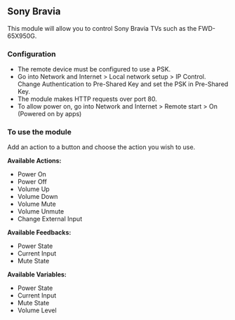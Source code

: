 ## Sony Bravia

This module will allow you to control Sony Bravia TVs such as the FWD-65X950G.

### Configuration

- The remote device must be configured to use a PSK.
- Go into Network and Internet > Local network setup > IP Control. Change Authentication to Pre-Shared Key and set the PSK in Pre-Shared Key.
- The module makes HTTP requests over port 80.
- To allow power on, go into Network and Internet > Remote start > On (Powered on by apps)

### To use the module

Add an action to a button and choose the action you wish to use.

**Available Actions:**

- Power On
- Power Off
- Volume Up
- Volume Down
- Volume Mute
- Volume Unmute
- Change External Input

**Available Feedbacks:**

- Power State
- Current Input
- Mute State

**Available Variables:**

- Power State
- Current Input
- Mute State
- Volume Level
